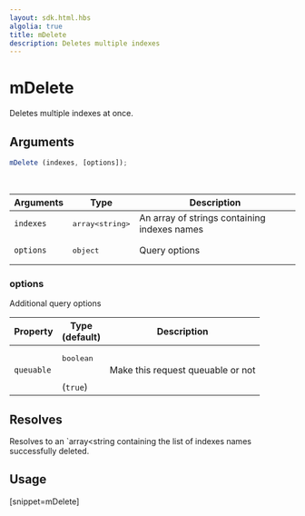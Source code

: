 ```yaml
---
layout: sdk.html.hbs
algolia: true
title: mDelete
description: Deletes multiple indexes
---
```


# mDelete

Deletes multiple indexes at once.

## Arguments

```javascript
mDelete (indexes, [options]);
```

<br/>

| Arguments | Type   | Description                                  |
| --------- | ------ | -------------------------------------------- |
| `indexes` | <pre>array&lt;string&gt;</pre>  | An array of strings containing indexes names |
| `options` | <pre>object</pre> | Query options          |

### **options**

Additional query options

| Property     | Type<br/>(default)    | Description   |
| -------------- | --------- | ------------- |
|  `queuable`  |  <pre>boolean</pre> <br/>(`true`) |  Make this request queuable or not  |

## Resolves

Resolves to an `array<string containing the list of indexes names successfully deleted.

## Usage

[snippet=mDelete]
